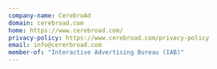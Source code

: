 ```yaml
---
company-name: CerebroAd
domain: cerebroad.com
home: https://www.cerebroad.com/
privacy-policy: https://www.cerebroad.com/privacy-policy
email: info@cererbroad.com
member-of: "Interactive Advertising Bureau (IAB)"
---
```




